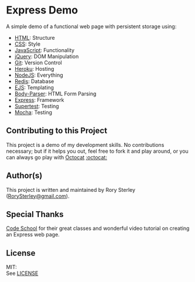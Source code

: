 Express Demo
============

A simple demo of a functional web page with persistent storage using:
* [HTML](http://www.w3schools.com/html/): Structure
* [CSS](http://www.w3schools.com/css/default.asp): Style
* [JavaScript](http://www.w3schools.com/js/default.asp): Functionality
* [jQuery](http://jquery.com/): DOM Manipulation
* [Git](http://git-scm.com/): Version Control
* [Heroku](https://www.heroku.com/): Hosting
* [NodeJS](http://nodejs.org/): Everything
* [Redis](http://redis.io/): Database
* [EJS](http://www.embeddedjs.com/): Templating
* [Body-Parser](https://github.com/expressjs/body-parser): HTML Form Parsing
* [Express](http://expressjs.com/): Framework
* [Supertest](https://github.com/tj/supertest): Testing
* [Mocha](http://mochajs.org/): Testing


Contributing to this Project
----------------------------

This project is a demo of my development skills. No contributions necessary; but if it helps you out, feel free to fork it and play around, or you can always go play with [Octocat](https://octodex.github.com/) [:octocat:](https://octodex.github.com/)


Author(s)
---------

This project is written and maintained by Rory Sterley (RorySterley@gmail.com).


Special Thanks
--------------

[Code School](https://www.codeschool.com/) for their great classes and wonderful video tutorial on creating an Express web page.


License
-------

MIT:<br>
See [LICENSE](LICENSE)
